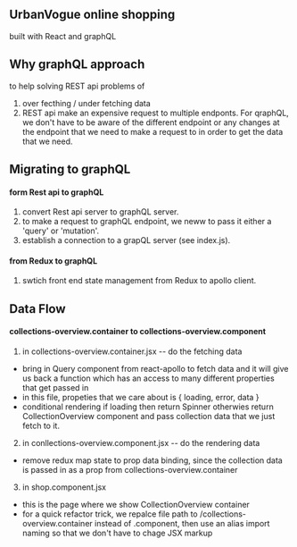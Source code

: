 ## UrbanVogue online shopping

built with React and graphQL

## Why graphQL approach

to help solving REST api problems of

1. over fecthing / under fetching data
2. REST api make an expensive request to multiple endponts. For qraphQL, we don't have to be aware of the different endpoint or any changes at the endpoint that we need to make a request to in order to get the data that we need.

## Migrating to graphQL

#### form Rest api to graphQL

1. convert Rest api server to graphQL server.
2. to make a request to graphQL endpoint, we neww to pass it either a 'query' or 'mutation'.
3. establish a connection to a grapQL server (see index.js).

#### from Redux to graphQL

1. swtich front end state management from Redux to apollo client.

## Data Flow

#### collections-overview.container to collections-overview.component

1. in collections-overview.container.jsx -- do the fetching data

- bring in Query component from react-apollo to fetch data and it will give us back a function which has an access to many different properties that get passed in
- in this file, propeties that we care about is { loading, error, data }
- conditional rendering if loading then return Spinner otherwies return CollectionOverview component and pass collection data that we just fetch to it.

2. in conllections-overview.component.jsx -- do the rendering data

- remove redux map state to prop data binding, since the collection data is passed in as a prop from collections-overview.container

3. in shop.component.jsx

- this is the page where we show CollectionOverview container
- for a quick refactor trick, we repalce file path to /collections-overview.container instead of .component, then use an alias import naming so that we don't have to chage JSX markup
